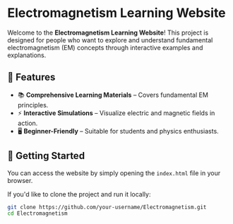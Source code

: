 # Electromagnetism Learning Website

Welcome to the **Electromagnetism Learning Website**! This project is designed for people who want to explore and understand fundamental electromagnetism (EM) concepts through interactive examples and explanations.

## 🌟 Features
- 📚 **Comprehensive Learning Materials** – Covers fundamental EM principles.
- ⚡ **Interactive Simulations** – Visualize electric and magnetic fields in action.
- 🖥 **Beginner-Friendly** – Suitable for students and physics enthusiasts.

## 🚀 Getting Started
You can access the website by simply opening the `index.html` file in your browser.

If you'd like to clone the project and run it locally:
```sh
git clone https://github.com/your-username/Electromagnetism.git
cd Electromagnetism
